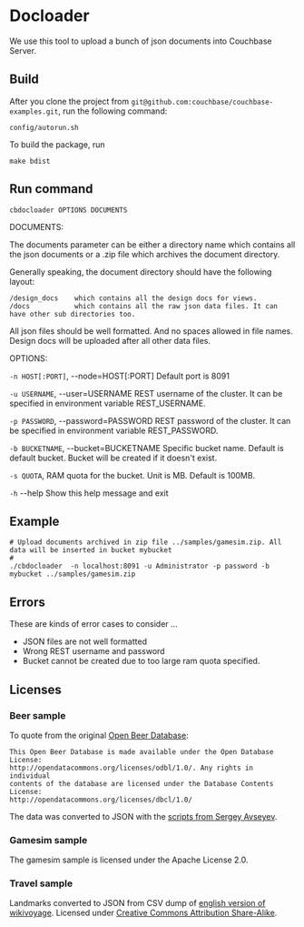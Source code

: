 Docloader
=============

We use this tool to upload a bunch of json documents into Couchbase Server.

Build
-------

After you clone the project from `git@github.com:couchbase/couchbase-examples.git`, run the following command:

    config/autorun.sh

To build the package, run

    make bdist

Run command
------------

    cbdocloader OPTIONS DOCUMENTS

DOCUMENTS:

The documents parameter can be either a directory name which contains all the json documents or a .zip file which archives the document directory.

Generally speaking, the document directory should have the following layout:

    /design_docs    which contains all the design docs for views.
    /docs           which contains all the raw json data files. It can have other sub directories too.

All json files should be well formatted. And no spaces allowed in file names. Design docs will be uploaded after all other data files.

OPTIONS:

  `-n HOST[:PORT]`, --node=HOST[:PORT] Default port is 8091

  `-u USERNAME`, --user=USERNAME       REST username of the cluster. It can be specified in environment variable REST_USERNAME.

  `-p PASSWORD`, --password=PASSWORD   REST password of the cluster. It can be specified in environment variable REST_PASSWORD.

  `-b BUCKETNAME`, --bucket=BUCKETNAME Specific bucket name. Default is default bucket. Bucket will be created if it doesn't exist.

  `-s QUOTA`,                          RAM quota for the bucket. Unit is MB. Default is 100MB.

  `-h` --help                          Show this help message and exit

Example
-------

    # Upload documents archived in zip file ../samples/gamesim.zip. All data will be inserted in bucket mybucket
    #
    ./cbdocloader  -n localhost:8091 -u Administrator -p password -b mybucket ../samples/gamesim.zip

Errors
------

These are kinds of error cases to consider ...

* JSON files are not well formatted
* Wrong REST username and password
* Bucket cannot be created due to too large ram quota specified.

Licenses
--------

### Beer sample

To quote from the original [Open Beer Database](http://openbeerdb.com/):

    This Open Beer Database is made available under the Open Database License:
    http://opendatacommons.org/licenses/odbl/1.0/. Any rights in individual
    contents of the database are licensed under the Database Contents License:
    http://opendatacommons.org/licenses/dbcl/1.0/

The data was converted to JSON with the [scripts from Sergey Avseyev](https://github.com/avsej/beer-sample).

### Gamesim sample

The gamesim sample is licensed under the Apache License 2.0.

### Travel sample

Landmarks converted to JSON from CSV dump of [english version of wikivoyage][wikivoyage].
Licensed under [Creative Commons Attribution Share-Alike][cc-by-sa].

[wikivoyage]: http://datahub.io/dataset/wikivoyage-listings-as-csv
[cc-by-sa]: http://opendefinition.org/licenses/cc-by-sa/
